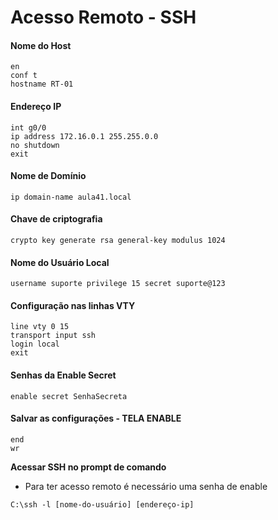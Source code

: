 # Acesso Remoto - SSH

#### Nome do Host 
```
en
conf t
hostname RT-01
```


#### Endereço IP
```
int g0/0
ip address 172.16.0.1 255.255.0.0
no shutdown
exit
```

#### Nome de Domínio 
```
ip domain-name aula41.local
```

#### Chave de criptografia
```
crypto key generate rsa general-key modulus 1024
```

#### Nome do Usuário Local 
```
username suporte privilege 15 secret suporte@123
```

#### Configuração nas linhas VTY 
```
line vty 0 15
transport input ssh
login local
exit
```

#### Senhas da Enable Secret
```
enable secret SenhaSecreta
```


#### Salvar as configurações - TELA ENABLE
```
end
wr
```

**Acessar SSH no prompt de comando**
- Para ter acesso remoto é necessário uma senha de enable
```
C:\ssh -l [nome-do-usuário] [endereço-ip]
```
